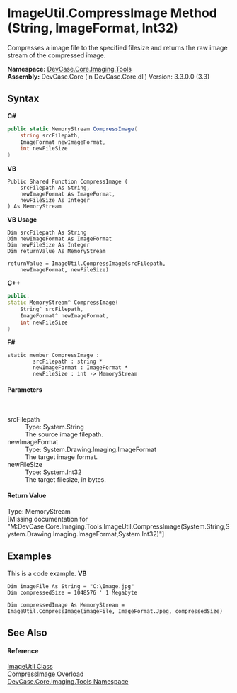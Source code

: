 # ImageUtil.CompressImage Method (String, ImageFormat, Int32)
 

Compresses a image file to the specified filesize and returns the raw image stream of the compressed image.

**Namespace:**&nbsp;<a href="N_DevCase_Core_Imaging_Tools">DevCase.Core.Imaging.Tools</a><br />**Assembly:**&nbsp;DevCase.Core (in DevCase.Core.dll) Version: 3.3.0.0 (3.3)

## Syntax

**C#**<br />
``` C#
public static MemoryStream CompressImage(
	string srcFilepath,
	ImageFormat newImageFormat,
	int newFileSize
)
```

**VB**<br />
``` VB
Public Shared Function CompressImage ( 
	srcFilepath As String,
	newImageFormat As ImageFormat,
	newFileSize As Integer
) As MemoryStream
```

**VB Usage**<br />
``` VB Usage
Dim srcFilepath As String
Dim newImageFormat As ImageFormat
Dim newFileSize As Integer
Dim returnValue As MemoryStream

returnValue = ImageUtil.CompressImage(srcFilepath, 
	newImageFormat, newFileSize)
```

**C++**<br />
``` C++
public:
static MemoryStream^ CompressImage(
	String^ srcFilepath, 
	ImageFormat^ newImageFormat, 
	int newFileSize
)
```

**F#**<br />
``` F#
static member CompressImage : 
        srcFilepath : string * 
        newImageFormat : ImageFormat * 
        newFileSize : int -> MemoryStream 

```


#### Parameters
&nbsp;<dl><dt>srcFilepath</dt><dd>Type: System.String<br />The source image filepath.</dd><dt>newImageFormat</dt><dd>Type: System.Drawing.Imaging.ImageFormat<br />The target image format.</dd><dt>newFileSize</dt><dd>Type: System.Int32<br />The target filesize, in bytes.</dd></dl>

#### Return Value
Type: MemoryStream<br />\[Missing <returns> documentation for "M:DevCase.Core.Imaging.Tools.ImageUtil.CompressImage(System.String,System.Drawing.Imaging.ImageFormat,System.Int32)"\]

## Examples
This is a code example. 
**VB**<br />
``` VB
Dim imageFile As String = "C:\Image.jpg"
Dim compressedSize = 1048576 ' 1 Megabyte

Dim compressedImage As MemoryStream = ImageUtil.CompressImage(imageFile, ImageFormat.Jpeg, compressedSize)
```


## See Also


#### Reference
<a href="T_DevCase_Core_Imaging_Tools_ImageUtil">ImageUtil Class</a><br /><a href="Overload_DevCase_Core_Imaging_Tools_ImageUtil_CompressImage">CompressImage Overload</a><br /><a href="N_DevCase_Core_Imaging_Tools">DevCase.Core.Imaging.Tools Namespace</a><br />